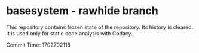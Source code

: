 # basesystem - rawhide branch

This repository contains frozen state of the repository.
Its history is cleared. It is used only for static code
analysis with Codacy.

Commit Time: 1702702118